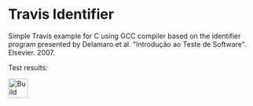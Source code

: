 Travis Identifier
=
Simple Travis example for C using GCC compiler based on the identifier program presented by Delamaro et al. "Introdução ao Teste de Software". Elsevier. 2007.

Test results:

[<img alt="Build Status" src="https://www.travis-ci.com/JSLucena/TEC_Travis.svg?branch=main" height="40">][travis-url]

[travis-url]: https://www.travis-ci.com/JSLucena/TEC_Travis
